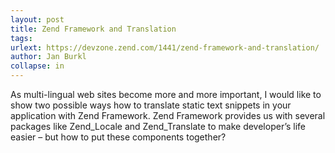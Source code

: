 ```yaml
---
layout: post
title: Zend Framework and Translation
tags: 
urlext: https://devzone.zend.com/1441/zend-framework-and-translation/
author: Jan Burkl
collapse: in
---
```

As multi-lingual web sites become more and more important, I would like to show two possible ways how to translate static text snippets in your application with Zend Framework. Zend Framework provides us with several packages like Zend_Locale and Zend_Translate to make developer’s life easier – but how to put these components together?
